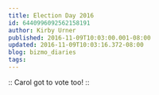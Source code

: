 ```yaml
---
title: Election Day 2016
id: 6440996092562158191
author: Kirby Urner
published: 2016-11-09T10:03:00.001-08:00
updated: 2016-11-09T10:03:16.372-08:00
blog: bizmo_diaries
tags: 
---
```


:: Carol got to vote too! ::